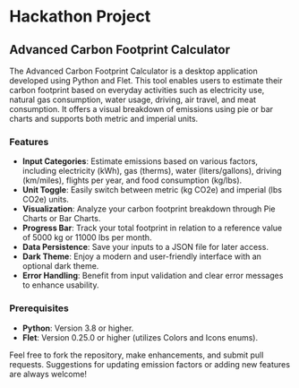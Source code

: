 # Hackathon Project

## Advanced Carbon Footprint Calculator

The Advanced Carbon Footprint Calculator is a desktop application developed using Python and Flet. This tool enables users to estimate their carbon footprint based on everyday activities such as electricity use, natural gas consumption, water usage, driving, air travel, and meat consumption. It offers a visual breakdown of emissions using pie or bar charts and supports both metric and imperial units.

### Features

- **Input Categories**: Estimate emissions based on various factors, including electricity (kWh), gas (therms), water (liters/gallons), driving (km/miles), flights per year, and food consumption (kg/lbs).
- **Unit Toggle**: Easily switch between metric (kg CO2e) and imperial (lbs CO2e) units.
- **Visualization**: Analyze your carbon footprint breakdown through Pie Charts or Bar Charts.
- **Progress Bar**: Track your total footprint in relation to a reference value of 5000 kg or 11000 lbs per month.
- **Data Persistence**: Save your inputs to a JSON file for later access.
- **Dark Theme**: Enjoy a modern and user-friendly interface with an optional dark theme.
- **Error Handling**: Benefit from input validation and clear error messages to enhance usability.

### Prerequisites

- **Python**: Version 3.8 or higher.
- **Flet**: Version 0.25.0 or higher (utilizes Colors and Icons enums).

Feel free to fork the repository, make enhancements, and submit pull requests. Suggestions for updating emission factors or adding new features are always welcome!
